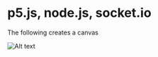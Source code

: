 # p5.js, node.js, socket.io
The following creates a canvas

![Alt text](https://github.com/DarkMenthu/GeneratiaTech/blob/main/Canvas/Result.png?raw=true "Title")
